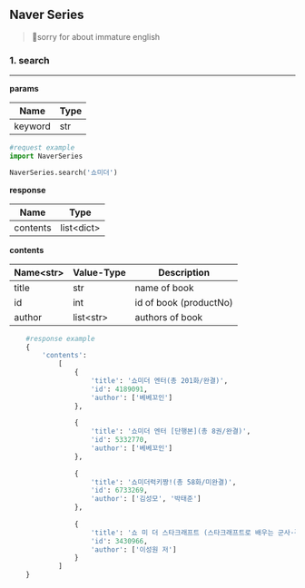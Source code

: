 Naver Series
---
> 🙏sorry for about immature english

<h3>1. search</h3>

***

**params**

| Name    | Type |
|---------|------|
| keyword | str  |
```py
#request example
import NaverSeries

NaverSeries.search('쇼미더')
```


**response**

| Name     | Type        |
|----------|-------------|
| contents | list\<dict> |


**contents**

| Name\<str> | Value-Type | Description            |
|------------|------------|------------------------|
| title      | str        | name of book           |
| id         | int        | id of book (productNo) |
| author     | list\<str> |  authors of book       |

```py
    #response example
    {
        'contents': 
            [
                {
                    'title': '쇼미더 엔터(총 201화/완결)',
                    'id': 4189091,
                    'author': ['베베꼬인']
                },
                
                {
                    'title': '쇼미더 엔터 [단행본](총 8권/완결)',
                    'id': 5332770,
                    'author': ['베베꼬인']
                }, 
                
                {
                    'title': '쇼미더럭키짱!(총 58화/미완결)',
                    'id': 6733269,
                    'author': ['김성모', '박태준']
                },
                
                {
                    'title': '쇼 미 더 스타크래프트 (스타크래프트로 배우는 군사·경제·정치)',
                    'id': 3430966,
                    'author': ['이성원 저']
                }
            ]
    }
```
